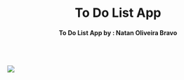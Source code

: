 <h1 align="center"> To Do List App </h1>

<h4 align="center">To Do List App by : Natan Oliveira Bravo</h4>
</br>
</br>

![](https://scontent.fbfh9-1.fna.fbcdn.net/v/t39.30808-6/283917223_104811548914398_6325867897199181702_n.jpg?_nc_cat=104&ccb=1-7&_nc_sid=730e14&_nc_ohc=2optQ1OSL7UAX_00hEv&_nc_ht=scontent.fbfh9-1.fna&oh=00_AT-s4-RPDEK4TAuRFplirztZtVeMjk3AUREVrr3KR7Nrcg&oe=6291CCD6)
